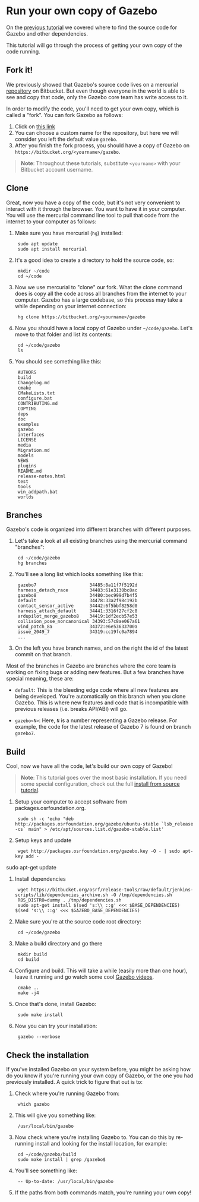 # Run your own copy of Gazebo

On the [previous tutorial](http://gazebosim.org/tutorials?tut=guided_a1)
we covered where to find the source code for Gazebo and other dependencies.

This tutorial will go through the process of getting your own copy of the
code running.

## Fork it!

We previously showed that Gazebo's source code lives on a mercurial
[repository](https://bitbucket.org/osrf/gazebo) on Bitbucket. But even though
everyone in the world is able to see and copy that code, only the Gazebo core
team has write access to it.

In order to modify the code, you'll need to get your own copy, which is called
a "fork". You can fork Gazebo as follows:

1. Click on [this link](https://bitbucket.org/osrf/gazebo/fork)
1. You can choose a custom name for the repository, but here we will consider
you left the default value `gazebo`.
1. After you finish the fork process, you should have a copy of Gazebo on
`https://bitbucket.org/<yourname>/gazebo`.

> **Note**: Throughout these tutorials, substitute `<yourname>` with your
Bitbucket account username.

## Clone

Great, now you have a copy of the code, but it's not very convenient to
interact with it through the browser. You want to have it in your computer.
You will use the mercurial command line tool to pull that code from the internet
to your computer as follows:

1. Make sure you have mercurial (`hg`) installed:

        sudo apt update
        sudo apt install mercurial

1. It's a good idea to create a directory to hold the source code, so:

        mkdir ~/code
        cd ~/code

1. Now we use mercurial to "clone" our fork. What the clone command does is
copy all the code across all branches from the internet to your computer.
Gazebo has a large codebase, so this process may take a while depending on
your internet connection:

        hg clone https://bitbucket.org/<yourname>/gazebo

1. Now you should have a local copy of Gazebo under `~/code/gazebo`. Let's
move to that folder and list its contents:

        cd ~/code/gazebo
        ls

1. You should see something like this:

        AUTHORS
        build
        Changelog.md
        cmake
        CMakeLists.txt
        configure.bat
        CONTRIBUTING.md
        COPYING
        deps
        doc
        examples
        gazebo
        interfaces
        LICENSE
        media
        Migration.md
        models
        NEWS
        plugins
        README.md
        release-notes.html
        test
        tools
        win_addpath.bat
        worlds

## Branches

Gazebo's code is organized into different branches with different purposes.

1. Let's take a look at all existing branches using the mercurial command
"branches":

        cd ~/code/gazebo
        hg branches

1. You'll see a long list which looks something like this:

        gazebo7                    34485:8a11f7f5192d
        harness_detach_race        34483:61e3130bc8ac
        gazebo8                    34480:bec999d7b4f5
        default                    34478:33a2f98c192b
        contact_sensor_active      34442:6f5bbf8258d0
        harness_attach_default     34441:3316f27cf2c8
        ardupilot_merge_gazebo8    34419:1df2ecb57e53
        collision_pose_noncanonical 34393:57c8ae067a61
        wind_patch_8a              34372:e6e53633700a
        issue_2049_7               34319:cc19fc0a7894
        ...

1. On the left you have branch names, and on the right the id of the latest
commit on that branch.

Most of the branches in Gazebo are branches where the core team is working
on fixing bugs or adding new features. But a few branches have special meaning,
these are:

* `default`: This is the bleeding edge code where all new features are being
developed. You're automatically on this branch when you clone Gazebo. This
is where new features and code that is incompatible with previous releases
(i.e. breaks API/ABI) will go.

* `gazebo<N>`: Here, `N` is a number representing a Gazebo release. For example,
the code for the latest release of Gazebo 7 is found on branch `gazebo7`.

## Build

Cool, now we have all the code, let's build our own copy of Gazebo!

> **Note**: This tutorial goes over the most basic installation. If you need
some special configuration, check out the full
[install from source tutorial](http://gazebosim.org/tutorials?tut=install_from_source&cat=install).

1. Setup your computer to accept software from packages.osrfoundation.org.

        sudo sh -c 'echo "deb http://packages.osrfoundation.org/gazebo/ubuntu-stable `lsb_release -cs` main" > /etc/apt/sources.list.d/gazebo-stable.list'

1. Setup keys and update

        wget http://packages.osrfoundation.org/gazebo.key -O - | sudo apt-key add -
sudo apt-get update

1. Install dependencies

        wget https://bitbucket.org/osrf/release-tools/raw/default/jenkins-scripts/lib/dependencies_archive.sh -O /tmp/dependencies.sh
        ROS_DISTRO=dummy . /tmp/dependencies.sh
        sudo apt-get install $(sed 's:\\ ::g' <<< $BASE_DEPENDENCIES) $(sed 's:\\ ::g' <<< $GAZEBO_BASE_DEPENDENCIES)

1. Make sure you're at the source code root directory:

        cd ~/code/gazebo

1. Make a build directory and go there

        mkdir build
        cd build

1. Configure and build. This will take a while (easily more than one hour),
leave it running and go watch some cool
[Gazebo videos](https://www.youtube.com/results?search_query=gazebo+simulator).

        cmake ..
        make -j4

1. Once that's done, install Gazebo:

        sudo make install

1. Now you can try your installation:

        gazebo --verbose

## Check the installation

If you've installed Gazebo on your system before, you might be asking
how do you know if you're running your own copy of Gazebo, or the one you
had previously installed. A quick trick to figure that out is to:

1. Check where you're running Gazebo from:

        which gazebo

1. This will give you something like:

        /usr/local/bin/gazebo

1. Now check where you're installing Gazebo to. You can do this by re-running
install and looking for the install location, for example:

        cd ~/code/gazebo/build
        sudo make install | grep /gazebo$

1. You'll see something like:

        -- Up-to-date: /usr/local/bin/gazebo

1. If the paths from both commands match, you're running your own copy!

